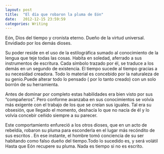 ```yaml
---
layout: post
title:  "El día que robaron la pluma de Eón"
date:   2012-12-15 23:59:59
categories: Writing
---
```


Eón, Dios del tiempo y cronista eterno. Dueño de la virtud universal. Envidiado por los demás dioses.

Su poder reside  en el uso de la estilográfica sumado al conocimiento de la lengua que teje todas las cosas. Habita en soledad, aferrado a sus instrumentos de escritura. Cada símbolo trazado por él, se traduce a los demás en un segundo de existencia. El tiempo sucede al tiempo gracias a su necesidad creadora. Todo lo material es concebido por la naturaleza de su genio.Puede alterar todo lo pensado ( por lo tanto creado) con un solo borrón de su herramienta. 
 
Antes de dominar por completo estas habilidades era bien visto por sus “compañeros”. Pero conforme avanzaba en sus conocimientos se volvía más exigente con el trabajo de los que se creían sus iguales. Tal era su obsesión, que llegado el momento, deshacía  lo que no nacía de  él y lo volvía concebir ceñido siempre a su parecer.

Este comportamiento enfureció a los otros dioses, que en un acto de rebeldía, robaron su pluma para esconderla en el lugar más recóndito de sus escritos . En ese instante, el hombre tomó conciencia  de su ser habitando como falso dueño del tiempo.Todo lo sucedido es, y será volátil Hasta que Eón recupere su pluma. Nada es tiempo si no es escrito.
